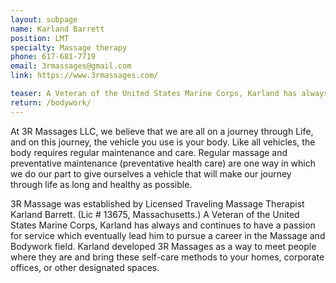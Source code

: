 ```yaml
---
layout: subpage
name: Karland Barrett
position: LMT
specialty: Massage therapy
phone: 617-681-7719
email: 3rmassages@gmail.com
link: https://www.3rmassages.com/

teaser: A Veteran of the United States Marine Corps, Karland has always and continues to have a passion for service which eventually lead him to pursue a career in the Massage and Bodywork field.
return: /bodywork/
---
```


At 3R Massages LLC, we believe that we are all on a journey through Life, and on this journey, the vehicle you use is your body. Like all vehicles, the body requires regular maintenance and care. Regular massage and preventative maintenance (preventative health care) are one way in which we do our part to give ourselves a vehicle that will make our journey through life as long and healthy as possible.  

3R Massage was established by Licensed Traveling Massage Therapist Karland Barrett. (Lic # 13675, Massachusetts.) A Veteran of the United States Marine Corps, Karland has always and continues to have a passion for service which eventually lead him to pursue a career in the Massage and Bodywork field. Karland developed 3R Massages as a way to meet people where they are and bring these self-care methods to your homes, corporate offices, or other designated spaces.
